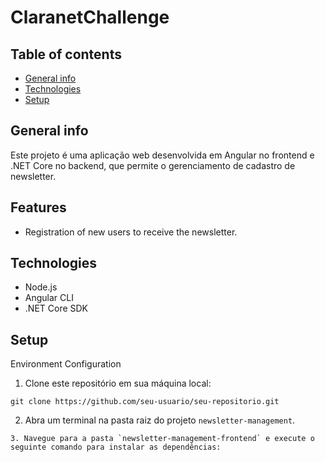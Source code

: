 # ClaranetChallenge

## Table of contents
* [General info](#general-info)
* [Technologies](#technologies)
* [Setup](#setup)

## General info
Este projeto é uma aplicação web desenvolvida em Angular no frontend e .NET Core no backend, que permite o gerenciamento de cadastro de newsletter.

## Features

- Registration of new users to receive the newsletter.
	
## Technologies

- Node.js
- Angular CLI
- .NET Core SDK
	
## Setup
Environment Configuration


1. Clone este repositório em sua máquina local:

```
git clone https://github.com/seu-usuario/seu-repositorio.git
```

2. Abra um terminal na pasta raiz do projeto `newsletter-management`.

```
3. Navegue para a pasta `newsletter-management-frontend` e execute o seguinte comando para instalar as dependências:


